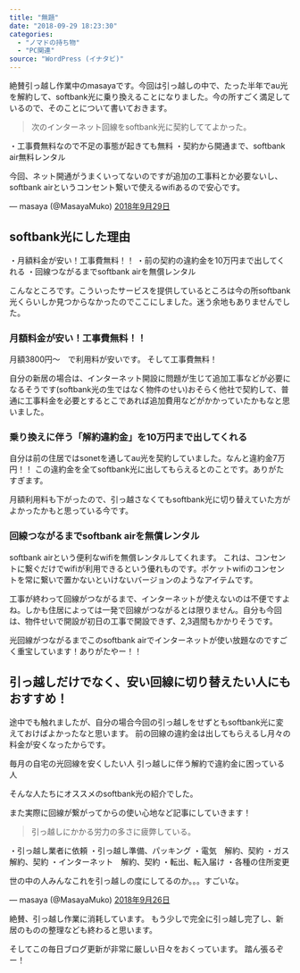 ```yaml
---
title: "無題"
date: "2018-09-29 18:23:30"
categories:
  - "ノマドの持ち物"
  - "PC関連"
source: "WordPress (イナタビ)"
---
```


絶賛引っ越し作業中のmasayaです。今回は引っ越しの中で、たった半年でau光を解約して、softbank光に乗り換えることになりました。今の所すごく満足しているので、そのことについて書いておきます。

> 次のインターネット回線をsoftbank光に契約しててよかった。

・工事費無料なので不足の事態が起きても無料
・契約から開通まで、softbank air無料レンタル

今回、ネット開通がうまくいってないのですが追加の工事料とか必要ないし、softbank airというコンセント繋いで使えるwifiあるので安心です。

— masaya (@MasayaMuko) [2018年9月29日](https://twitter.com/MasayaMuko/status/1045856875818901504?ref_src=twsrc%5Etfw)

## softbank光にした理由

・月額料金が安い！工事費無料！！
・前の契約の違約金を10万円まで出してくれる
・回線つながるまでsoftbank airを無償レンタル

こんなところです。こういったサービスを提供しているところは今の所softbank光くらいしか見つからなかったのでここにしました。迷う余地もありませんでした。

### 月額料金が安い！工事費無料！！

月額3800円〜　で利用料が安いです。
そして工事費無料！

自分の新居の場合は、インターネット開設に問題が生じて追加工事などが必要になるそうです(softbank光の生ではなく物件のせい)おそらく他社で契約して、普通に工事料金を必要とするとこであれば追加費用などがかかっていたかもなと思いました。

### 乗り換えに伴う「解約違約金」を10万円まで出してくれる

自分は前の住居ではsonetを通してau光を契約していました。なんと違約金7万円！！
この違約金を全てsoftbank光に出してもらえるとのことです。ありがたすぎます。

月額利用料も下がったので、引っ越さなくてもsoftbank光に切り替えていた方がよかったかもと思っている今です。

### 回線つながるまでsoftbank airを無償レンタル

softbank airという便利なwifiを無償レンタルしてくれます。
これは、コンセントに繋ぐだけでwifiが利用できるという優れものです。ポケットwifiのコンセントを常に繋いで置かないといけないバージョンのようなアイテムです。

工事が終わって回線がつながるまで、インターネットが使えないのは不便ですよね。しかも住居によっては一発で回線がつながるとは限りません。自分も今回は、物件せいで開設が初日の工事で開設できず、2,3週間もかかりそうです。

光回線がつながるまでこのsoftbank airでインターネットが使い放題なのですごく重宝しています！ありがたやー！！

## 引っ越しだけでなく、安い回線に切り替えたい人にもおすすめ！

途中でも触れましたが、自分の場合今回の引っ越しをせずともsoftbank光に変えておけばよかったなと思います。
前の回線の違約金は出してもらえるし月々の料金が安くなったからです。

毎月の自宅の光回線を安くしたい人
引っ越しに伴う解約で違約金に困っている人

そんな人たちにオススメのsoftbank光の紹介でした。

また実際に回線が繋がってからの使い心地など記事にしていきます！

> 引っ越しにかかる労力の多さに疲弊している。

・引っ越し業者に依頼
・引っ越し準備、パッキング
・電気　解約、契約
・ガス　解約、契約
・インターネット　解約、契約
・転出、転入届け
・各種の住所変更

世の中の人みんなこれを引っ越しの度にしてるのか。。。すごいな。

— masaya (@MasayaMuko) [2018年9月26日](https://twitter.com/MasayaMuko/status/1044859274499944449?ref_src=twsrc%5Etfw)

絶賛、引っ越し作業に消耗しています。
もう少しで完全に引っ越し完了し、新居のものの整理なども終わると思います。

そしてこの毎日ブログ更新が非常に厳しい日々をおくっています。
踏ん張るぞー！